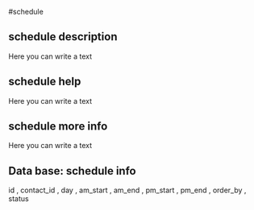 #schedule
## schedule description
Here you can write a text

## schedule help
Here you can write a text

## schedule more info
Here you can write a text

## Data base: schedule info
id , 
  contact_id , 
  day , 
  am_start , 
  am_end , 
  pm_start , 
  pm_end , 
  order_by , 
  status 
  